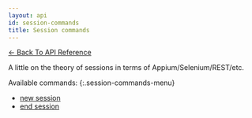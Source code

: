 ```yaml
---
layout: api
id: session-commands
title: Session commands
---
```


[← Back To API Reference](docs/api-reference.html)

A little on the theory of sessions in terms of Appium/Selenium/REST/etc.

Available commands:
{:.session-commands-menu}
- [new session](session-post.html)
- [end session](session-delete.html)
